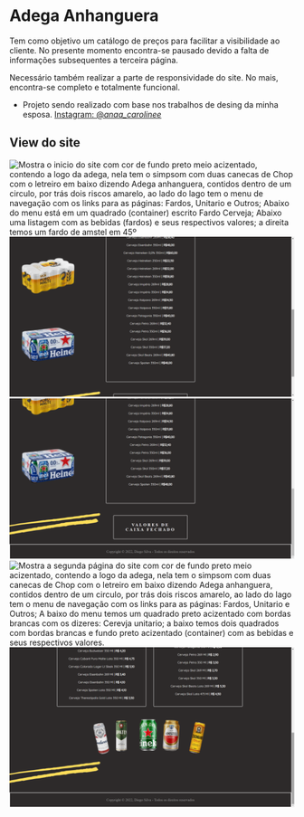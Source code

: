 # Adega Anhanguera

Tem como objetivo um catálogo de preços para facilitar a visibilidade ao cliente.
No presente momento encontra-se pausado devido a falta de informações subsequentes a terceira página.

Necessário também realizar a parte de responsividade do site.
No mais, encontra-se completo e totalmente funcional.

- Projeto sendo realizado com base nos trabalhos de desing da minha esposa. [Instagram: @_anaa_carolinee_](https://instagram.com/_anaa_carolinee_?igshid=YmMyMTA2M2Y=)

## View do site

![Mostra o inicio do site com cor de fundo preto meio acizentado, contendo a logo da adega, nela tem o simpsom com duas canecas de Chop com o letreiro em baixo dizendo Adega anhanguera, contidos dentro de um circulo, por trás dois riscos amarelo, ao lado do lago tem o menu de navegação com os links para as páginas: Fardos, Unitario e Outros; Abaixo do menu está em um quadrado (container) escrito Fardo Cerveja; Abaixo uma listagem com as bebidas (fardos) e seus respectivos valores; a direita temos um fardo de amstel em 45º](docs/public/pagina%201.1.png)
![A direita temos dois fardos um de skol e outro de Heineken, também em 45 graus; a esquerda ainda está a continuação da lista(container) contendo a bebida (fardo) e os seus respectivos valores](docs/public/Pagina%201.2.png)
![A direita um pedaço da imagem do fardo de skol, a baixo o fardo de heineken; Mais a baixo do fardo de heineken temos as duas linhas amarelas; a direita temos o fim da listagem das bebidas (fardos) e seus valores e abaixo temos um quadrado (container) com os dizeres: Valores de caixa fechado; e por fim temos um rodapé no qual também está sob um quadrado branco com o Copyright da página](docs/public/Pagina%201.3.png)
![Mostra a segunda página do site com cor de fundo preto meio acizentado, contendo a logo da adega, nela tem o simpsom com duas canecas de Chop com o letreiro em baixo dizendo Adega anhanguera, contidos dentro de um circulo, por trás dois riscos amarelo, ao lado do lago tem o menu de navegação com os links para as páginas: Fardos, Unitario e Outros; A baixo do menu temos um quadrado preto acizentado com bordas brancas com os dizeres: Cerevja unitario; a baixo temos dois quadrados com bordas brancas e fundo preto acizentado (container) com as bebidas e seus respectivos valores.](docs/public/unitary1.1.png)
![Temos aqui o fim das duas colunas de preço (containers) e abaixo 5 latinhas de cerveja de 500ml em uma forma curva onde estão as cervejas: Budweiser, Spaten, heineken, amstel e Eisenbahn; abaixo a direita temos dois riscos amarelos e abaixo dos riscos temos o rodapé com o copyright.](docs/public/unitary1.2.png)
